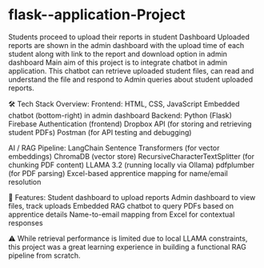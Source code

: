 # flask--application-Project

Students proceed to upload their reports in student Dashboard
Uploaded reports are shown in the admin dashboard with the upload time of each student along with link to the report and download option in admin dashboard
Main aim of this project is to integrate chatbot in admin application. This chatbot can retrieve uploaded student files, can read and understand the file and respond to Admin queries about student uploaded reports.

🛠️ Tech Stack Overview:
Frontend:
HTML, CSS, JavaScript
Embedded chatbot (bottom-right) in admin dashboard
Backend:
Python (Flask)
Firebase Authentication (frontend)
Dropbox API (for storing and retrieving student PDFs)
Postman (for API testing and debugging)

AI / RAG Pipeline:
LangChain
Sentence Transformers (for vector embeddings)
ChromaDB (vector store)
RecursiveCharacterTextSplitter (for chunking PDF content)
LLAMA 3.2 (running locally via Ollama)
pdfplumber (for PDF parsing)
Excel-based apprentice mapping for name/email resolution


📌 Features:
Student dashboard to upload reports
Admin dashboard to view files, track uploads
Embedded RAG chatbot to query PDFs based on apprentice details
Name-to-email mapping from Excel for contextual responses

⚠️ While retrieval performance is limited due to local LLAMA constraints, this project was a great learning experience in building a functional RAG pipeline from scratch.
